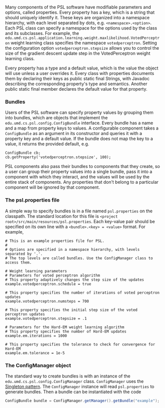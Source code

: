 Many components of the PSL software have modifiable parameters and options, called properties. Every property has a key, which is a string that should uniquely identify it. 
These keys are organized into a namespace hierarchy, with each level separated by dots, e.g. `<namespace>.<option>`.
Each PSL class can specify a namespace for the options used by the class and its subclasses. For example, the `edu.umd.cs.psl.application.learning.weight.maxlikelihood.VotedPerceptron` weight learning class specifies the namespace `votedperceptron`. Setting the configuration option `votedperceptron.stepsize` allows you to control the size of the gradient descent update step in the VotedPerceptron weight learning class.

Every property has a type and a default value, which is the value the object will use unless a user overrides it. Every class with properties documents them by declaring their keys as public static final Strings, with Javadoc describing the corresponding property's type and semantics. Another public static final member declares the default value for that property.

### Bundles

Users of the PSL software can specify property values by grouping them into bundles, which are objects that implement the `edu.umd.cs.psl.config.ConfigBundle` interface. Every bundle has a name and a map from property keys to values. A configurable component takes a `ConfigBundle` as an argument in its constructor and queries it with a property key and a default value. If the bundle does not map the key to a value, it returns the provided default, e.g.
```
ConfigBundle cb;
cb.getProperty('votedperceptron.stepsize', 100);
```

PSL components also pass their bundles to components that they create, so a user can group their property values into a single bundle, pass it into a component with which they interact, and the values will be used by the entire stack of components. Any properties that don't belong to a particular component will be ignored by that component.

### The psl.properties file

A simple way to specify bundles is in a file named `psl.properties` on the classpath. The standard location for this file is `<project root>/src/main/resources/psl.properties`. Each key-value pair should be specified on its own line with a `<bundle>.<key> = <value>` format. For example,

```properties
# This is an example properties file for PSL.
# 
# Options are specified in a namespace hierarchy, with levels separated by '.'.
# The top levels are called bundles. Use the ConfigManager class to access them.

# Weight learning parameters
# Parameters for voted perceptron algorithm
# This property adaptively changes the step size of the updates
example.votedperceptron.schedule = true

# This property specifies the number of iterations of voted perceptron updates
example.votedperceptron.numsteps = 700

# This property specifies the initial step size of the voted perceptron updates
example.votedperceptron.stepsize = .1

# Parameters for the Hard-EM weight learning algorithm
# This property specifies the number of Hard-EM updates
example.em.iterations = 1000

# This property specifies the tolerance to check for convergence for Hard-EM
example.em.tolerance = 1e-5

```

### The ConfigManager object

The standard way to create bundles is with an instance of the `edu.umd.cs.psl.config.ConfigManager` class.
`ConfigManager` uses the [Singleton pattern](http://en.wikipedia.org/wiki/Singleton_pattern). The `ConfigManager` instance will read `psl.properties` to generate bundles. Then a bundle can be instantiated with the code

```java
ConfigBundle bundle = ConfigManager.getManager().getBundle("example");
```